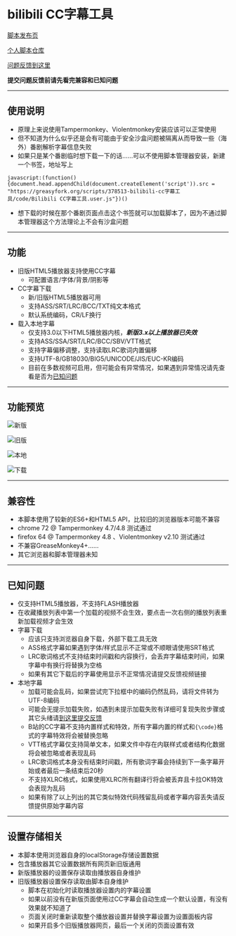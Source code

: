 bilibili CC字幕工具
=======================

[脚本发布页](https://greasyfork.org/scripts/378513)

[个人脚本仓库](https://github.com/indefined/UserScripts)

[问题反馈到这里](https://github.com/indefined/UserScripts/issues)

**提交问题反馈前请先看完兼容和已知问题**

-------------------------
## 使用说明
- 原理上来说使用Tampermonkey、Violentmonkey安装应该可以正常使用
- 但不知道为什么似乎还是会有可能由于安全沙盒问题被隔离从而导致一些（海外）番剧解析字幕信息失败
- 如果只是某个番剧临时想下载一下的话……可以不使用脚本管理器安装，新建一个书签，地址写上
```
javascript:(function(){document.head.appendChild(document.createElement('script')).src = "https://greasyfork.org/scripts/378513-bilibili-cc字幕工具/code/Bilibili CC字幕工具.user.js"})()
```
- 想下载的时候在那个番剧页面点击这个书签就可以加载脚本了，因为不通过脚本管理器这个方法理论上不会有沙盒问题


-------------------------
## 功能

- 旧版HTML5播放器支持使用CC字幕
  - 可配置语言/字体/背景/阴影等
- CC字幕下载
  - 新/旧版HTML5播放器可用
  - 支持ASS/SRT/LRC/BCC/TXT纯文本格式
  - 默认系统编码，CR/LF换行
- 载入本地字幕
  - 仅支持3.0以下HTML5播放器内核，***新版3.x以上播放器已失效***
  - 支持ASS/SSA/SRT/LRC/BCC/SBV/VTT格式
  - 支持字幕偏移调整，支持读取LRC歌词内置偏移
  - 支持UTF-8/GB18030/BIG5/UNICODE/JIS/EUC-KR编码
  - 目前在多数视频可启用，但可能会有异常情况，如果遇到异常情况请先查看是否为[已知问题](#已知问题)

-------------------------
## 功能预览

![新版](https://greasyfork.org/rails/active_storage/blobs/eyJfcmFpbHMiOnsibWVzc2FnZSI6IkJBaHBBclUzIiwiZXhwIjpudWxsLCJwdXIiOiJibG9iX2lkIn19--f55df6c370ac2682667683c652078cb9725597b6/newPlayer.jpg)

![旧版](https://greasyfork.org/rails/active_storage/blobs/eyJfcmFpbHMiOnsibWVzc2FnZSI6IkJBaHBBcmczIiwiZXhwIjpudWxsLCJwdXIiOiJibG9iX2lkIn19--a8c11789daf6c01e91b13d888d161da0cee2abaf/oldPlayer.jpg)

![本地](https://greasyfork.org/rails/active_storage/blobs/eyJfcmFpbHMiOnsibWVzc2FnZSI6IkJBaHBBcmszIiwiZXhwIjpudWxsLCJwdXIiOiJibG9iX2lkIn19--5d0e5f86db55f13e49213bdadbaf039abfef6855/local.jpg)

![下载](https://greasyfork.org/rails/active_storage/blobs/eyJfcmFpbHMiOnsibWVzc2FnZSI6IkJBaHBBcmMzIiwiZXhwIjpudWxsLCJwdXIiOiJibG9iX2lkIn19--0ca392a944dbbb03c264fbb4e5da71e8473c522e/download.jpg)

-------------------------
## 兼容性

- 本脚本使用了较新的ES6+和HTML5 API，比较旧的浏览器版本可能不兼容
- chrome 72 @ Tampermonkey 4.7/4.8 测试通过
- firefox 64 @ Tampermonkey 4.8 、Violentmonkey v2.10 测试通过
- 不兼容GreaseMonkey4+……
- 其它浏览器和脚本管理器未知

-------------------------
## 已知问题

- 仅支持HTML5播放器，不支持FLASH播放器
- 在收藏播放列表中第一个加载的视频不会生效，要点击一次右侧的播放列表重新加载视频才会生效
- 字幕下载
  - 应该只支持浏览器自身下载，外部下载工具无效
  - ASS格式字幕如果遇到字体/样式显示不正常或不顺眼请使用SRT格式
  - LRC歌词格式不支持结束时间戳和内容换行，会丢弃字幕结束时间，如果字幕中有换行将替换为空格
  - 如果有其它下载后的字幕使用显示不正常情况请提交反馈视频链接
- 本地字幕
  - 加载可能会乱码，如果尝试完下拉框中的编码仍然乱码，请将文件转为UTF-8编码
  - 可能会无提示加载失败，如遇到未提示加载失败有详细可复现失败步骤或其它头绪请[到这里提交反馈](https://github.com/indefined/UserScripts/issues/6)
  - B站的CC字幕不支持内置样式和特效，所有字幕内置的样式和`{\code}`格式的字幕特效将会被替换忽略
  - VTT格式字幕仅支持简单文本，如果文件中存在内联样式或者结构化数据将会被忽略或者表现乱码
  - LRC歌词格式本身没有结束时间戳，所有歌词字幕会持续到下一条字幕开始或者最后一条结束后20秒
  - 不支持XLRC格式，如果使用XLRC所有翻译行将会被丢弃且卡拉OK特效会表现为乱码
  - 如果有除了以上列出的其它类似特效代码残留乱码或者字幕内容丢失请反馈提供原始字幕内容

-------------------------
## 设置存储相关

- 本脚本使用浏览器自身的localStorage存储设置数据
- 包含播放器其它设置数据所有网页新旧版通用
- 新版播放器的设置保存读取由播放器自身维护
- 旧版播放器设置保存读取由脚本自身维护
  - 脚本在初始化时读取播放器设置内的字幕设置
  - 如果以前没有在新版页面使用过CC字幕会自动生成一个默认设置，有没有效果就不知道了
  - 页面关闭时重新读取整个播放器设置并替换字幕设置为设置面板内容
  - 如果开启多个旧版播放器网页，最后一个关闭的页面设置有效
